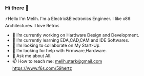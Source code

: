 ### Hi there 👋



⚡Hello I'm Melih. I'm a Electric&Electronics Engineer. 
I like x86 Architectures. I love Retros

- 🔭 I’m currently working on Hardware Design and Development.
- 🌱 I’m currently learning EDA,CAD,CAM and IDE Softwares.
- 👯 I’m looking to collaborate on My Start-Up. 
- 🤔 I’m looking for help with Firmware,Hardware.
- 💬 Ask me about All.
- 📫 How to reach me: melih.stark@gmail.com
                      https://www.f6s.com/59hertz


